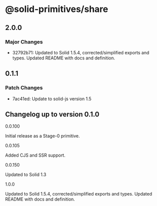 # @solid-primitives/share

## 2.0.0

### Major Changes

- 32792b71: Updated to Solid 1.5.4, corrected/simplified exports and types. Updated README with docs and definition.

## 0.1.1

### Patch Changes

- 7ac41ed: Update to solid-js version 1.5

## Changelog up to version 0.1.0

0.0.100

Initial release as a Stage-0 primitive.

0.0.105

Added CJS and SSR support.

0.0.150

Updated to Solid 1.3

1.0.0

Updated to Solid 1.5.4, corrected/simplified exports and types. Updated README with docs and definition.
